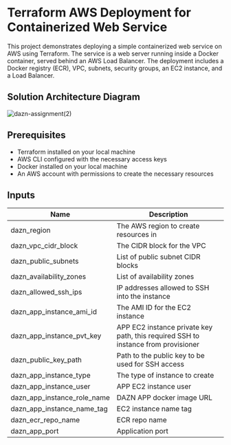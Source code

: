 # Terraform AWS Deployment for Containerized Web Service

This project demonstrates deploying a simple containerized web service on AWS using Terraform. The service is a web server running inside a Docker container, served behind an AWS Load Balancer. The deployment includes a Docker registry (ECR), VPC, subnets, security groups, an EC2 instance, and a Load Balancer.
## Solution Architecture Diagram
![dazn-assignment(2)](https://github.com/veeruat/dazn-assignment/assets/3947004/31c8ed21-f46f-40e0-8904-cb84939404ee)


## Prerequisites

- Terraform installed on your local machine
- AWS CLI configured with the necessary access keys
- Docker installed on your local machine
- An AWS account with permissions to create the necessary resources

## Inputs

| Name                          | Description                                         |
|-------------------------------|-----------------------------------------------------|
| dazn_region                   | The AWS region to create resources in               |
| dazn_vpc_cidr_block           | The CIDR block for the VPC                          |
| dazn_public_subnets           | List of public subnet CIDR blocks                   |
| dazn_availability_zones       | List of availability zones                          |
| dazn_allowed_ssh_ips          | IP addresses allowed to SSH into the instance       |
| dazn_app_instance_ami_id      | The AMI ID for the EC2 instance                     |
| dazn_app_instance_pvt_key     | APP EC2 instance private key path, this required SSH to instance from provisioner                   |
| dazn_public_key_path          | Path to the public key to be used for SSH access    |
| dazn_app_instance_type        | The type of instance to create                      |
| dazn_app_instance_user        | APP EC2 instance user                               |
| dazn_app_instance_role_name   | DAZN APP docker image URL                           |
| dazn_app_instance_name_tag    | EC2 instance name tag                               |
| dazn_ecr_repo_name            | ECR repo name                                       |
| dazn_app_port                 | Application port                                    |
